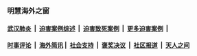 
### 明慧海外之窗

####  [武汉肺炎](indexes/365.md?t=06291200) &nbsp;|&nbsp;  [迫害案例综述](indexes/328.md?t=06291200) &nbsp;|&nbsp; [迫害致死案例](indexes/277.md?t=06291200)  &nbsp;|&nbsp; [更多迫害案例](indexes/81.md?t=06291200)  &nbsp;|&nbsp; 
####  [时事评论](indexes/19.md?t=06291200) &nbsp;|&nbsp; [海外简讯](indexes/245.md?t=06291200)&nbsp;|&nbsp;  [社会支持](indexes/140.md?t=06291200) &nbsp;|&nbsp; [褒奖决议](indexes/282.md?t=06291200) &nbsp;|&nbsp; [社区报道](indexes/91.md?t=06291200)  &nbsp;|&nbsp; [天人之间](indexes/78.md?t=06291200) 

